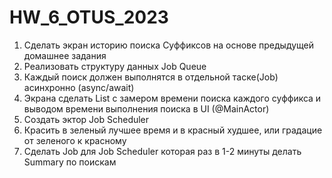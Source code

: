 # HW_6_OTUS_2023
1. Сделать экран историю поиска Суффиксов на основе предыдущей домашнее задания
2. Реализовать структуру данных Job Queue
3. Каждый поиск должен выполнятся в отдельной таске(Job) асинхронно (async/await)
4. Экрана сделать List с замером времени поиска каждого суффикса и выводом времени выполнения поиска в UI (@MainActor)
5. Создать эктор Job Scheduler
6. Красить в зеленый лучшее время и в красный худшее, или градацие от зеленого к красному
7. Сделать Job для Job Scheduler которая раз в 1-2 минуты делать Summary по поискам
